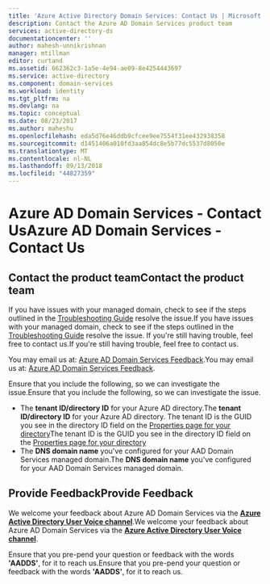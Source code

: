 ```yaml
---
title: 'Azure Active Directory Domain Services: Contact Us | Microsoft Docs'
description: Contact the Azure AD Domain Services product team
services: active-directory-ds
documentationcenter: ''
author: mahesh-unnikrishnan
manager: mtillman
editor: curtand
ms.assetid: 662362c3-1a5e-4e94-ae09-8e4254443697
ms.service: active-directory
ms.component: domain-services
ms.workload: identity
ms.tgt_pltfrm: na
ms.devlang: na
ms.topic: conceptual
ms.date: 08/23/2017
ms.author: maheshu
ms.openlocfilehash: eda5d76e46ddb9cfcee9ee7554f31ee432938358
ms.sourcegitcommit: d1451406a010fd3aa854dc8e5b77dc5537d8050e
ms.translationtype: MT
ms.contentlocale: nl-NL
ms.lasthandoff: 09/13/2018
ms.locfileid: "44827359"
---
```

# <a name="azure-ad-domain-services---contact-us"></a><span data-ttu-id="4a456-103">Azure AD Domain Services - Contact Us</span><span class="sxs-lookup"><span data-stu-id="4a456-103">Azure AD Domain Services - Contact Us</span></span>
## <a name="contact-the-product-team"></a><span data-ttu-id="4a456-104">Contact the product team</span><span class="sxs-lookup"><span data-stu-id="4a456-104">Contact the product team</span></span>
<span data-ttu-id="4a456-105">If you have issues with your managed domain, check to see if the steps outlined in the [Troubleshooting Guide](active-directory-ds-troubleshooting.md) resolve the issue.</span><span class="sxs-lookup"><span data-stu-id="4a456-105">If you have issues with your managed domain, check to see if the steps outlined in the [Troubleshooting Guide](active-directory-ds-troubleshooting.md) resolve the issue.</span></span> <span data-ttu-id="4a456-106">If you're still having trouble, feel free to contact us.</span><span class="sxs-lookup"><span data-stu-id="4a456-106">If you're still having trouble, feel free to contact us.</span></span>

<span data-ttu-id="4a456-107">You may email us at: [Azure AD Domain Services Feedback](mailto:aaddsfb@microsoft.com).</span><span class="sxs-lookup"><span data-stu-id="4a456-107">You may email us at: [Azure AD Domain Services Feedback](mailto:aaddsfb@microsoft.com).</span></span>

<span data-ttu-id="4a456-108">Ensure that you include the following, so we can investigate the issue.</span><span class="sxs-lookup"><span data-stu-id="4a456-108">Ensure that you include the following, so we can investigate the issue.</span></span>

* <span data-ttu-id="4a456-109">The **tenant ID/directory ID** for your Azure AD directory.</span><span class="sxs-lookup"><span data-stu-id="4a456-109">The **tenant ID/directory ID** for your Azure AD directory.</span></span> <span data-ttu-id="4a456-110">The tenant ID is the GUID you see in the directory ID field on the [Properties page for your directory](https://ms.portal.azure.com/#blade/Microsoft_AAD_IAM/ActiveDirectoryMenuBlade/Properties)</span><span class="sxs-lookup"><span data-stu-id="4a456-110">The tenant ID is the GUID you see in the directory ID field on the [Properties page for your directory](https://ms.portal.azure.com/#blade/Microsoft_AAD_IAM/ActiveDirectoryMenuBlade/Properties)</span></span>
* <span data-ttu-id="4a456-111">The **DNS domain name** you've configured for your AAD Domain Services managed domain.</span><span class="sxs-lookup"><span data-stu-id="4a456-111">The **DNS domain name** you've configured for your AAD Domain Services managed domain.</span></span>

## <a name="provide-feedback"></a><span data-ttu-id="4a456-112">Provide Feedback</span><span class="sxs-lookup"><span data-stu-id="4a456-112">Provide Feedback</span></span>
<span data-ttu-id="4a456-113">We welcome your feedback about Azure AD Domain Services via the **[Azure Active Directory User Voice channel](https://feedback.azure.com/forums/169401-azure-active-directory/)**.</span><span class="sxs-lookup"><span data-stu-id="4a456-113">We welcome your feedback about Azure AD Domain Services via the **[Azure Active Directory User Voice channel](https://feedback.azure.com/forums/169401-azure-active-directory/)**.</span></span>

<span data-ttu-id="4a456-114">Ensure that you pre-pend your question or feedback with the words **'AADDS'**, for it to reach us.</span><span class="sxs-lookup"><span data-stu-id="4a456-114">Ensure that you pre-pend your question or feedback with the words **'AADDS'**, for it to reach us.</span></span>
